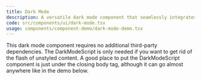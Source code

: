 ```yaml
---
title: Dark Mode
description: A versatile dark mode component that seamlessly integrates into your application, providing users with an eye-friendly dark theme. It ensures a smooth transition between light and dark modes, enhancing the overall user experience.
code: src/components/ui/dark-mode.tsx
usage: components/component-demo/dark-mode-demo.tsx
---
```


This dark mode component requires no additional third-party dependencies. The DarkModeScript is only needed if you want to get rid of the flash of unstyled content. A good place to put the DarkModeScript component is just under the closing body tag, although it can go almost anywhere like in the demo below.
